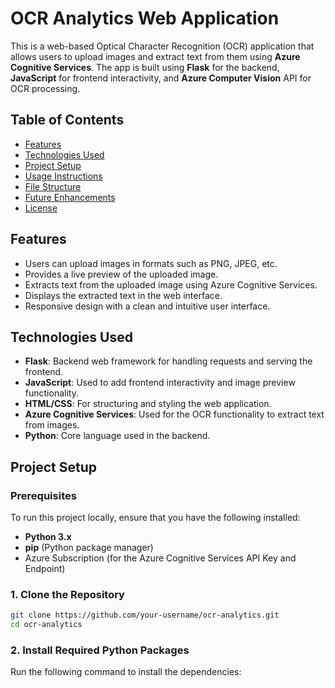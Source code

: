 # OCR Analytics Web Application

This is a web-based Optical Character Recognition (OCR) application that allows users to upload images and extract text from them using **Azure Cognitive Services**. The app is built using **Flask** for the backend, **JavaScript** for frontend interactivity, and **Azure Computer Vision** API for OCR processing.

## Table of Contents
- [Features](#features)
- [Technologies Used](#technologies-used)
- [Project Setup](#project-setup)
- [Usage Instructions](#usage-instructions)
- [File Structure](#file-structure)
- [Future Enhancements](#future-enhancements)
- [License](#license)

## Features
- Users can upload images in formats such as PNG, JPEG, etc.
- Provides a live preview of the uploaded image.
- Extracts text from the uploaded image using Azure Cognitive Services.
- Displays the extracted text in the web interface.
- Responsive design with a clean and intuitive user interface.

## Technologies Used
- **Flask**: Backend web framework for handling requests and serving the frontend.
- **JavaScript**: Used to add frontend interactivity and image preview functionality.
- **HTML/CSS**: For structuring and styling the web application.
- **Azure Cognitive Services**: Used for the OCR functionality to extract text from images.
- **Python**: Core language used in the backend.

## Project Setup

### Prerequisites
To run this project locally, ensure that you have the following installed:
- **Python 3.x**
- **pip** (Python package manager)
- Azure Subscription (for the Azure Cognitive Services API Key and Endpoint)

### 1. Clone the Repository
```bash
git clone https://github.com/your-username/ocr-analytics.git
cd ocr-analytics
```

### 2. Install Required Python Packages
Run the following command to install the dependencies:
